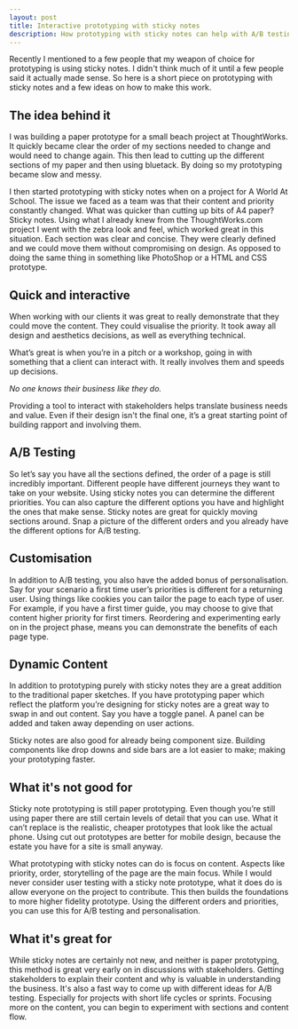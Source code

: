 ```yaml
---
layout: post
title: Interactive prototyping with sticky notes
description: How prototyping with sticky notes can help with A/B testing, personalisation and getting your stakeholders interacting. 
---
```

Recently I mentioned to a few people that my weapon of choice for prototyping is using sticky notes. I didn't think much of it until a few people said it actually made sense. So here is a short piece on prototyping with sticky notes and a few ideas on how to make this work.

## The idea behind it
I was building a paper prototype for a small beach project at ThoughtWorks. It quickly became clear the order of my sections needed to change and would need to change again. This then lead to cutting up the different sections of my paper and then using bluetack. By doing so my prototyping became slow and messy.

I then started prototyping with sticky notes when on a project for A World At School. The issue we faced as a team was that their content and priority constantly changed. What was quicker than cutting up bits of A4 paper? Sticky notes. Using what I already knew from the ThoughtWorks.com project I went with the zebra look and feel, which worked great in this situation. Each section was clear and concise. They were clearly defined and we could move them without compromising on design. As opposed to doing the same thing in something like PhotoShop or a HTML and CSS prototype. 

## Quick and interactive
When working with our clients it was great to really demonstrate that they could move the content. They could visualise the priority. It took away all design and aesthetics decisions, as well as everything technical. 

What’s great is when you’re in a pitch or a workshop, going in with something that a client can interact with. It really involves them and speeds up decisions.

*No one knows their business like they do.*

Providing a tool to interact with stakeholders helps translate business needs and value. Even if their design isn't the final one, it’s a great starting point of building rapport and involving them.

## A/B Testing
So let’s say you have all the sections defined, the order of a page is still incredibly important. Different people have different journeys they want to take on your website. Using sticky notes you can determine the different priorities. You can also capture the different options you have and highlight the ones that make sense. Sticky notes are great for quickly moving sections around. Snap a picture of the different orders and you already have the different options for A/B testing.

## Customisation
In addition to A/B testing, you also have the added bonus of personalisation. Say for your scenario a first time user’s priorities is different for a returning user. Using things like cookies you can tailor the page to each type of user. For example, if you have a first timer guide, you may choose to give that content higher priority for first timers. Reordering and experimenting early on in the project phase, means you can demonstrate the benefits of each page type.

## Dynamic Content
In addition to prototyping purely with sticky notes they are a great addition to the traditional paper sketches. If you have prototyping paper which reflect the platform you’re designing for sticky notes are a great way to swap in and out content. Say you have a toggle panel. A panel can be added and taken away depending on user actions.

Sticky notes are also good for already being component size. Building components like drop downs and side bars are a lot easier to make; making your prototyping faster.

## What it's not good for
Sticky note prototyping is still paper prototyping. Even though you’re still using paper there are still certain levels of detail that you can use. What it can’t replace is the realistic, cheaper prototypes that look like the actual phone. Using cut out prototypes are better for mobile design, because the estate you have for a site is small anyway. 

What prototyping with sticky notes can do is focus on content. Aspects like priority, order, storytelling of the page are the main focus. While I would never consider user testing with a sticky note prototype, what it does do is allow everyone on the project to contribute. This then builds the foundations to more higher fidelity prototype. Using the different orders and priorities, you can use this for A/B testing and personalisation.
 
## What it's great for
While sticky notes are certainly not new, and neither is paper prototyping, this method is great very early on in discussions with stakeholders. Getting stakeholders to explain their content and why is valuable in understanding the business. It's also a fast way to come up with different ideas for A/B testing. Especially for projects with short life cycles or sprints. Focusing more on the content, you can begin to experiment with sections and content flow.